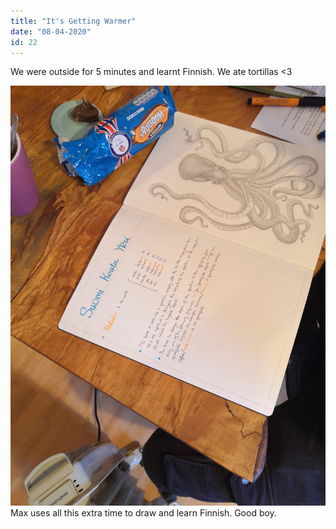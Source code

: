 ```yaml
---
title: "It's Getting Warmer"
date: "08-04-2020"
id: 22
---
```

We were outside for 5 minutes and learnt Finnish. We ate tortillas <3

![Max's Octopus drawing](../images/April/8.jpg)
Max uses all this extra time to draw and learn Finnish. Good boy.